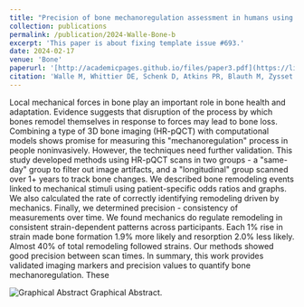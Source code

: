 ```yaml
---
title: "Precision of bone mechanoregulation assessment in humans using longitudinal high-resolution peripheral quantitative computed tomography in vivo."
collection: publications
permalink: /publication/2024-Walle-Bone-b
excerpt: 'This paper is about fixing template issue #693.'
date: 2024-02-17
venue: 'Bone'
paperurl: '[http://academicpages.github.io/files/paper3.pdf](https://linkinghub.elsevier.com/retrieve/pii/S8756-3282(23)00113-8)'
citation: 'Walle M, Whittier DE, Schenk D, Atkins PR, Blauth M, Zysset P, Lippuner K, Müller R, Collins CJ. Precision of bone mechanoregulation assessment in humans using longitudinal high-resolution peripheral quantitative computed tomography in vivo. Bone. 2023 Jul 1;172:116780.'
---
```


Local mechanical forces in bone play an important role in bone health and adaptation. Evidence suggests that disruption of the process by which bones remodel themselves in response to forces may lead to bone loss. Combining a type of 3D bone imaging (HR-pQCT) with computational models shows promise for measuring this "mechanoregulation" process in people noninvasively. However, the techniques need further validation. This study developed methods using HR-pQCT scans in two groups - a "same-day" group to filter out image artifacts, and a "longitudinal" group scanned over 1+ years to track bone changes. We described bone remodeling events linked to mechanical stimuli using patient-specific odds ratios and graphs. We also calculated the rate of correctly identifying remodeling driven by mechanics. Finally, we determined precision - consistency of measurements over time. We found mechanics do regulate remodeling in consistent strain-dependent patterns across participants. Each 1% rise in strain made bone formation 1.9% more likely and resorption 2.0% less likely. Almost 40% of total remodeling followed strains. Our methods showed good precision between scan times. In summary, this work provides validated imaging markers and precision values to quantify bone mechanoregulation. These 


![Graphical Abstract](https://ars.els-cdn.com/content/image/1-s2.0-S8756328223001138-gr1_lrg.jpg)
Graphical Abstract. 
